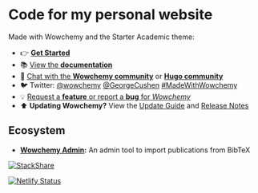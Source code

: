 # Code for my personal website

Made with Wowchemy and the Starter Academic theme:

- 👉 [**Get Started**](https://wowchemy.com/docs/install/)
- 📚 [View the **documentation**](https://wowchemy.com/docs/)
- 💬 [Chat with the **Wowchemy community**](https://discord.gg/z8wNYzb) or [**Hugo community**](https://discourse.gohugo.io)
- 🐦 Twitter: [@wowchemy](https://twitter.com/wowchemy) [@GeorgeCushen](https://twitter.com/GeorgeCushen) [#MadeWithWowchemy](https://twitter.com/search?q=(%23MadeWithWowchemy%20OR%20%23MadeWithAcademic)&src=typed_query)
- 💡 [Request a **feature** or report a **bug** for _Wowchemy_](https://github.com/wowchemy/wowchemy-hugo-modules/issues)
- ⬆️ **Updating Wowchemy?** View the [Update Guide](https://wowchemy.com/docs/update/) and [Release Notes](https://wowchemy.com/updates/)


## Ecosystem

* **[Wowchemy Admin](https://github.com/wowchemy/wowchemy-admin/):** An admin tool to import publications from BibTeX

[![StackShare](http://img.shields.io/badge/tech-stack-0690fa.svg?style=flat)](https://stackshare.io/ctg123/my-website)

[![Netlify Status](https://api.netlify.com/api/v1/badges/38ccc91d-4a0f-4e72-bb10-3c39f92ca763/deploy-status)](https://app.netlify.com/sites/ctg-site/deploys)

